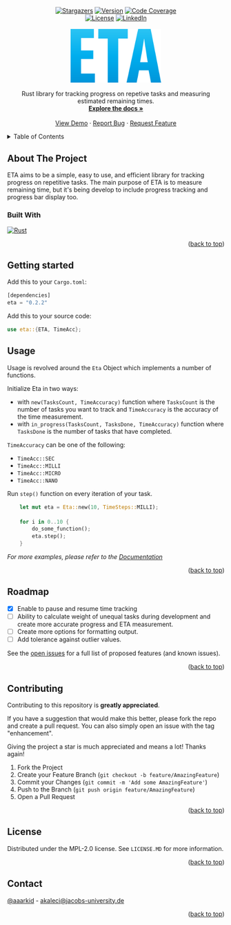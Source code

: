 <a name="readme-top"></a>

<div align="center">
  <a href="https://github.com/aaarkid/eta/stargazers"><img src="https://img.shields.io/github/stars/aaarkid/eta.svg?style=flat" alt="Stargazers" /></a>
  <a href="https://crates.io/crates/eta"><img src="https://img.shields.io/crates/v/eta?label=version" alt="Version" /></a>
  <a href="https://codecov.io/gh/aaarkid/eta"><img src="https://img.shields.io/codecov/c/github/aaarkid/eta" alt="Code Coverage" /></a><br>
  <a href="https://github.com/aaarkid/eta/blob/master/LICENSE.txt"><img src="https://img.shields.io/github/license/aaarkid/eta.svg?style=flat" alt="License" /></a>
  <a href="https://linkedin.com/in/arkid-kaleci"><img src="https://img.shields.io/badge/-LinkedIn-black.svg?style=flat&logo=linkedin&colorB=555" alt="LinkedIn" /></a>
</div>

<br />
<div align="center">
  <a href="https://github.com/aaarkid/eta">
    <img src="images/logo.png" alt="Logo" width="210" height="">
  </a>

  <p align="center">
    Rust library for tracking progress on repetive tasks and measuring estimated remaining times.
    <br />
    <a href="https://docs.rs/eta/latest/eta/"><strong>Explore the docs »</strong></a>
    <br />
    <br />
    <a href="https://github.com/aaarkid/eta">View Demo</a>
    ·
    <a href="https://github.com/aaarkid/eta/issues">Report Bug</a>
    ·
    <a href="https://github.com/aaarkid/eta/issues">Request Feature</a>
  </p>
</div>



<!-- TABLE OF CONTENTS -->
<details>
  <summary>Table of Contents</summary>
  <ol>
    <li>
      <a href="#about-the-project">About The Project</a>
      <ul>
        <li><a href="#built-with">Built With</a></li>
      </ul>
    </li>
    <li>
      <a href="#getting-started">Getting Started</a>
    </li>
    <li><a href="#usage">Usage</a></li>
    <li><a href="#roadmap">Roadmap</a></li>
    <li><a href="#contributing">Contributing</a></li>
    <li><a href="#license">License</a></li>
    <li><a href="#contact">Contact</a></li>
    <!-- <li><a href="#acknowledgments">Acknowledgments</a></li> -->
  </ol>
</details>



<!-- ABOUT THE PROJECT -->
## About The Project

ETA aims to be a simple, easy to use, and efficient library for tracking progress on repetitive tasks. The main purpose of ETA is to measure remaining time, but it's being develop to include progress tracking and progress bar display too.

### Built With

[![Rust][Rust]][Rust-url]

<p align="right">(<a href="#readme-top">back to top</a>)</p>

<!-- GETTING STARTED -->
## Getting started

Add this to your `Cargo.toml`:
```rust
[dependencies]
eta = "0.2.2"
```

Add this to your source code:
```rust
use eta::{ETA, TimeAcc};
```

<!-- USAGE EXAMPLES -->
## Usage

Usage is revolved around the `Eta` Object which implements a number of functions.

Initialize Eta in two ways:
* with `new(TasksCount, TimeAccuracy)` function where `TasksCount` is the number of tasks you want to track and `TimeAccuracy` is the accuracy of the time measurement.
* with `in_progress(TasksCount, TasksDone, TimeAccuracy)` function where `TasksDone` is the number of tasks that have completed.

`TimeAccuracy` can be one of the following:
* `TimeAcc::SEC`
* `TimeAcc::MILLI`
* `TimeAcc::MICRO`
* `TimeAcc::NANO`

Run `step()` function on every iteration of your task.

```rust
    let mut eta = Eta::new(10, TimeSteps::MILLI);

    for i in 0..10 {
        do_some_function();
        eta.step();
    }
```

_For more examples, please refer to the [Documentation](https://docs.rs/eta/0.0.0/eta/)_

<p align="right">(<a href="#readme-top">back to top</a>)</p>



<!-- ROADMAP -->
## Roadmap

- [x] Enable to pause and resume time tracking
- [ ] Ability to calculate weight of unequal tasks during development and create more accurate progress and ETA measurement.
- [ ] Create more options for formatting output.
- [ ] Add tolerance against outlier values.

See the [open issues](https://github.com/aaarkid/eta/issues) for a full list of proposed features (and known issues).

<p align="right">(<a href="#readme-top">back to top</a>)</p>



<!-- CONTRIBUTING -->
## Contributing

Contributing to this repository is **greatly appreciated**.

If you have a suggestion that would make this better, please fork the repo and create a pull request. You can also simply open an issue with the tag "enhancement".

Giving the project a star is much appreciated and means a lot! Thanks again!

1. Fork the Project
2. Create your Feature Branch (`git checkout -b feature/AmazingFeature`)
3. Commit your Changes (`git commit -m 'Add some AmazingFeature'`)
4. Push to the Branch (`git push origin feature/AmazingFeature`)
5. Open a Pull Request

<p align="right">(<a href="#readme-top">back to top</a>)</p>



<!-- LICENSE -->
## License

Distributed under the MPL-2.0 license. See `LICENSE.MD` for more information.

<p align="right">(<a href="#readme-top">back to top</a>)</p>



<!-- CONTACT -->
## Contact

[@aaarkid](https://github.com/aaarkid) - akaleci@jacobs-university.de

<p align="right">(<a href="#readme-top">back to top</a>)</p>



<!-- ACKNOWLEDGMENTS 

---None yet---

## Acknowledgments


<p align="right">(<a href="#readme-top">back to top</a>)</p>
-->


<!-- MARKDOWN LINKS & IMAGES -->
<!-- https://www.markdownguide.org/basic-syntax/#reference-style-links -->
[Rust]: https://img.shields.io/badge/Rust-000000?style=for-the-badge&logo=rust&color=red&logoColor=white
[Rust-url]: https://www.rust-lang.org/
